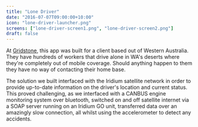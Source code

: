 ```yaml
---
title: "Lone Driver"
date: "2016-07-07T09:00:00+10:00"
icon: "lone-driver-launcher.png"
screens: ["lone-driver-screen1.png", "lone-driver-screen2.png"]
draft: false
---
```


At [Gridstone](https://gridstone.com.au), this app was built for a client based out of
Western Australia. They have hundreds of workers that drive alone in WA's deserts
where they're completely out of mobile coverage. Should anything happen to them they
have no way of contacting their home base.

The solution we built interfaced with the Iridium satellite network in order to
provide up-to-date information on the driver's location and current status. This
proved challenging, as we interfaced with a CANBUS engine monitoring system over
bluetooth, switched on and off satellite internet via a SOAP server running on an
Iridium GO unit, transferred data over an amazingly slow connection, all whilst
using the accelerometer to detect any accidents.

